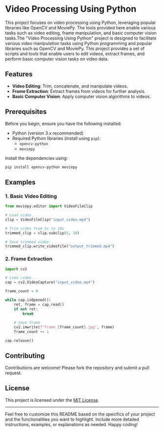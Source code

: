
# Video Processing Using Python

This project focuses on video processing using Python, leveraging popular libraries like OpenCV and MoviePy. The tools provided here enable various tasks such as video editing, frame manipulation, and basic computer vision tasks.The "Video Processing Using Python" project is designed to facilitate various video manipulation tasks using Python programming and popular libraries such as OpenCV and MoviePy. This project provides a set of scripts and tools that enable users to edit videos, extract frames, and perform basic computer vision tasks on video data.

## Features

- **Video Editing**: Trim, concatenate, and manipulate videos.
- **Frame Extraction**: Extract frames from videos for further analysis.
- **Basic Computer Vision**: Apply computer vision algorithms to videos.

## Prerequisites

Before you begin, ensure you have the following installed:

- Python (version 3.x recommended)
- Required Python libraries (install using `pip`):
  - `opencv-python`
  - `moviepy`

Install the dependencies using:

```bash
pip install opencv-python moviepy
```


## Examples

### 1. Basic Video Editing

```python
from moviepy.editor import VideoFileClip

# Load video
clip = VideoFileClip("input_video.mp4")

# Trim video from 5s to 10s
trimmed_clip = clip.subclip(5, 10)

# Save trimmed video
trimmed_clip.write_videofile("output_trimmed.mp4")
```

### 2. Frame Extraction

```python
import cv2

# Load video
cap = cv2.VideoCapture("input_video.mp4")

frame_count = 0

while cap.isOpened():
    ret, frame = cap.read()
    if not ret:
        break
    
    # Save frame
    cv2.imwrite(f"frame_{frame_count}.jpg", frame)
    frame_count += 1

cap.release()
```

## Contributing

Contributions are welcome! Please fork the repository and submit a pull request.

## License

This project is licensed under the [MIT License](LICENSE).

---

Feel free to customize this README based on the specifics of your project and the functionalities you want to highlight. Include more detailed instructions, examples, or explanations as needed. Happy coding!
